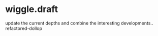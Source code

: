 # wiggle.draft
update the current depths and combine the interesting developments.. refactored-dollop
